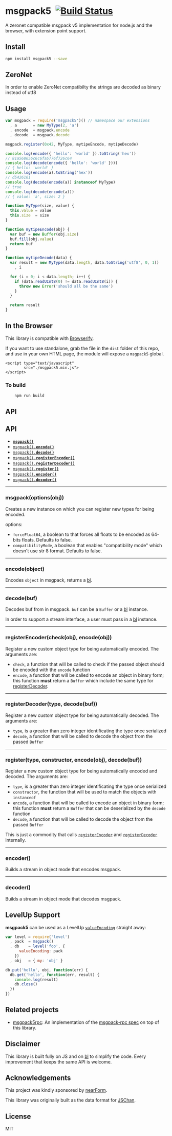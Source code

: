 msgpack5&nbsp;&nbsp;[![Build Status](https://travis-ci.org/mcollina/msgpack5.png)](https://travis-ci.org/mcollina/msgpack5)
========

A zeronet compatible msgpack v5 implementation for node.js and the browser, with extension point support.

Install
-------

```bash
npm install msgpack5 --save
```

ZeroNet
-------
In order to enable ZeroNet compatibilty the strings are decoded as binary instead of utf8

Usage
-----

```js
var msgpack = require('msgpack5')() // namespace our extensions
  , a       = new MyType(2, 'a')
  , encode  = msgpack.encode
  , decode  = msgpack.decode

msgpack.register(0x42, MyType, mytipeEncode, mytipeDecode)

console.log(encode({ 'hello': 'world' }).toString('hex'))
// 81a568656c6c6fa5776f726c64
console.log(decode(encode({ 'hello': 'world' })))
// { hello: 'world' }
console.log(encode(a).toString('hex'))
// d5426161
console.log(decode(encode(a)) instanceof MyType)
// true
console.log(decode(encode(a)))
// { value: 'a', size: 2 }

function MyType(size, value) {
  this.value = value
  this.size  = size
}

function mytipeEncode(obj) {
  var buf = new Buffer(obj.size)
  buf.fill(obj.value)
  return buf
}

function mytipeDecode(data) {
  var result = new MyType(data.length, data.toString('utf8', 0, 1))
    , i

  for (i = 0; i < data.length; i++) {
    if (data.readUInt8(0) != data.readUInt8(i)) {
      throw new Error('should all be the same')
    }
  }

  return result
}
```

In the Browser
-----------

This library is compatible with [Browserify](http://npm.im/browserify).

If you want to use standalone, grab the file in the `dist` folder of
this repo, and use in your own HTML page, the module will expose a
`msgpack5` global.


```
<script type="text/javascript"
        src="./msgpack5.min.js">
</script>
```

### To build

```
	npm run build
```

API
---

<a name="api"></a>

## API

  * <a href="#msgpack"><code><b>msgpack()</b></code></a>
  * <a href="#encode"><code>msgpack().<b>encode()</b></code></a>
  * <a href="#decode"><code>msgpack().<b>decode()</b></code></a>
  * <a href="#registerEncoder"><code>msgpack().<b>registerEncoder()</b></code></a>
  * <a href="#registerDecoder"><code>msgpack().<b>registerDecoder()</b></code></a>
  * <a href="#register"><code>msgpack().<b>register()</b></code></a>
  * <a href="#encoder"><code>msgpack().<b>encoder()</b></code></a>
  * <a href="#decoder"><code>msgpack().<b>decoder()</b></code></a>

-------------------------------------------------------
<a name="msgpack"></a>

### msgpack(options(obj))

Creates a new instance on which you can register new types for being
encoded.

options:

- `forceFloat64`, a boolean to that forces all floats to be encoded as 64-bits floats. Defaults to false.
- `compatibilityMode`, a boolean that enables "compatibility mode" which doesn't use str 8 format. Defaults to false.

-------------------------------------------------------
<a name="encode"></a>

### encode(object)

Encodes `object` in msgpack, returns a [bl](http://npm.im/bl).

-------------------------------------------------------
<a name="decode"></a>

### decode(buf)

Decodes buf from in msgpack. `buf` can be a `Buffer` or a [bl](http://npm.im/bl) instance.

In order to support a stream interface, a user must pass in a [bl](http://npm.im/bl) instance.

-------------------------------------------------------
<a name="registerEncoder"></a>

### registerEncoder(check(obj), encode(obj))

Register a new custom object type for being automatically encoded.
The arguments are:

- `check`, a function that will be called to check if the passed
  object should be encoded with the `encode` function
- `encode`, a function that will be called to encode an object in binary
  form; this function __must__ return a `Buffer` which include the same type
  for [registerDecoder](#registerDecoder).

-------------------------------------------------------
<a name="registerDecoder"></a>

### registerDecoder(type, decode(buf))

Register a new custom object type for being automatically decoded.
The arguments are:

- `type`, is a greater than zero integer identificating the type once serialized
- `decode`, a function that will be called to decode the object from
  the passed `Buffer`


-------------------------------------------------------
<a name="register"></a>

### register(type, constructor, encode(obj), decode(buf))

Register a new custom object type for being automatically encoded and
decoded. The arguments are:

- `type`, is a greater than zero integer identificating the type once serialized
- `constructor`, the function that will be used to match the objects
  with `instanceof`
- `encode`, a function that will be called to encode an object in binary
  form; this function __must__ return a `Buffer` that can be
  deserialized by the `decode` function
- `decode`, a function that will be called to decode the object from
  the passed `Buffer`

This is just a commodity that calls
[`registerEncoder`](#registerEncoder) and
[`registerDecoder`](#registerDecoder) internally.

-------------------------------------------------------
<a name="encoder"></a>

### encoder()

Builds a stream in object mode that encodes msgpack.

-------------------------------------------------------
<a name="decoder"></a>

### decoder()

Builds a stream in object mode that decodes msgpack.

LevelUp Support
---------------

__msgpack5__ can be used as a LevelUp
[`valueEncoding`](https://github.com/rvagg/node-levelup#leveluplocation-options-callback) straight away:

```js
var level = require('level')
  , pack  = msgpack()
  , db    = level('foo', {
      valueEncoding: pack
    })
  , obj   = { my: 'obj' }

db.put('hello', obj, function(err) {
  db.get('hello', function(err, result) {
    console.log(result)
    db.close()
  })
})

```

Related projects
----------------

- [msgpack5rpc](http://npmjs.com/package/msgpack5rpc): An implementation of the
  [msgpack-rpc spec](https://github.com/msgpack-rpc/msgpack-rpc/blob/master/spec.md)
  on top of this library.

Disclaimer
----------

This library is built fully on JS and on [bl](http://npm.im/bl) to
simplify the code. Every improvement that keeps the same API is welcome.

Acknowledgements
----------------

This project was kindly sponsored by [nearForm](http://nearform.com).


This library was originally built as the data format for
[JSChan](http://npm.im/jschan).

License
-------

MIT
